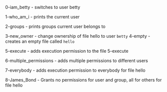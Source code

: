 0-iam_betty - switches to user betty

1-who_am_i - prints the current user

2-groups - prints groups current user belongs to

3-new_owner - change ownership of file hello to user `betty`
4-empty - creates an empty file called ``hello``

5-execute - adds execution permission to the file 5-execute

6-multiple_permissions - adds multiple permissions to different users

7-everybody - adds execution permission to everybody for file hello

8-James_Bond - Grants no permissions for user and group, all for others for file hello
